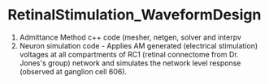 # RetinalStimulation_WaveformDesign

1) Admittance Method c++ code (mesher, netgen, solver and interpv
2) Neuron simulation code - Applies AM generated (electrical stimulation) voltages at all compartments of RC1 (retinal connectome from Dr. Jones's group) network and simulates the network level response (observed at ganglion cell 606).
